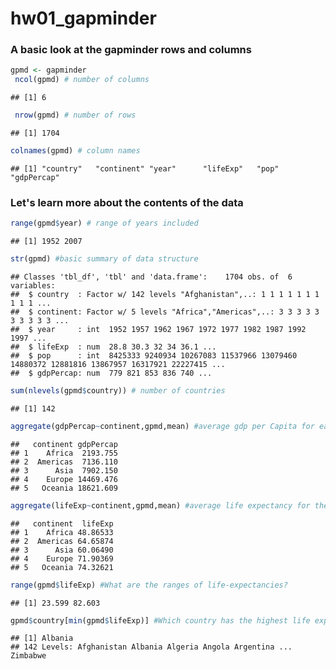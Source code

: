 hw01\_gapminder
================

### A basic look at the gapminder rows and columns

``` r
gpmd <- gapminder
 ncol(gpmd) # number of columns 
```

    ## [1] 6

``` r
 nrow(gpmd) # number of rows 
```

    ## [1] 1704

``` r
colnames(gpmd) # column names 
```

    ## [1] "country"   "continent" "year"      "lifeExp"   "pop"       "gdpPercap"

### Let's learn more about the contents of the data

``` r
range(gpmd$year) # range of years included 
```

    ## [1] 1952 2007

``` r
str(gpmd) #basic summary of data structure
```

    ## Classes 'tbl_df', 'tbl' and 'data.frame':    1704 obs. of  6 variables:
    ##  $ country  : Factor w/ 142 levels "Afghanistan",..: 1 1 1 1 1 1 1 1 1 1 ...
    ##  $ continent: Factor w/ 5 levels "Africa","Americas",..: 3 3 3 3 3 3 3 3 3 3 ...
    ##  $ year     : int  1952 1957 1962 1967 1972 1977 1982 1987 1992 1997 ...
    ##  $ lifeExp  : num  28.8 30.3 32 34 36.1 ...
    ##  $ pop      : int  8425333 9240934 10267083 11537966 13079460 14880372 12881816 13867957 16317921 22227415 ...
    ##  $ gdpPercap: num  779 821 853 836 740 ...

``` r
sum(nlevels(gpmd$country)) # number of countries
```

    ## [1] 142

``` r
aggregate(gdpPercap~continent,gpmd,mean) #average gdp per Capita for each continent of all years
```

    ##   continent gdpPercap
    ## 1    Africa  2193.755
    ## 2  Americas  7136.110
    ## 3      Asia  7902.150
    ## 4    Europe 14469.476
    ## 5   Oceania 18621.609

``` r
aggregate(lifeExp~continent,gpmd,mean) #average life expectancy for the different continents as an aggregate of years
```

    ##   continent  lifeExp
    ## 1    Africa 48.86533
    ## 2  Americas 64.65874
    ## 3      Asia 60.06490
    ## 4    Europe 71.90369
    ## 5   Oceania 74.32621

``` r
range(gpmd$lifeExp) #What are the ranges of life-expectancies?
```

    ## [1] 23.599 82.603

``` r
gpmd$country[min(gpmd$lifeExp)] #Which country has the highest life expectancy?
```

    ## [1] Albania
    ## 142 Levels: Afghanistan Albania Algeria Angola Argentina ... Zimbabwe

